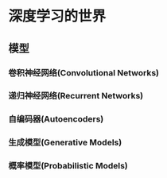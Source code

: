# 深度学习的世界
## 模型
### 卷积神经网络(Convolutional Networks)
### 递归神经网络(Recurrent Networks)
### 自编码器(Autoencoders)
### 生成模型(Generative Models)
### 概率模型(Probabilistic Models)

